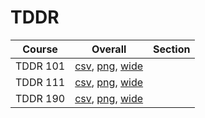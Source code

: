 # TDDR

| Course | Overall | Section |
| ------ | ------- | ------- |
| TDDR 101 | [csv](https://github.com/UCSD-Historical-Enrollment-Data/2024Winter/blob/main/overall/TDDR%20101.csv), [png](https://raw.githubusercontent.com/UCSD-Historical-Enrollment-Data/2024Winter/main/plot_overall/TDDR%20101.png), [wide](https://raw.githubusercontent.com/UCSD-Historical-Enrollment-Data/2024Winter/main/plot_overall_wide/TDDR%20101.png) |  |
| TDDR 111 | [csv](https://github.com/UCSD-Historical-Enrollment-Data/2024Winter/blob/main/overall/TDDR%20111.csv), [png](https://raw.githubusercontent.com/UCSD-Historical-Enrollment-Data/2024Winter/main/plot_overall/TDDR%20111.png), [wide](https://raw.githubusercontent.com/UCSD-Historical-Enrollment-Data/2024Winter/main/plot_overall_wide/TDDR%20111.png) |  |
| TDDR 190 | [csv](https://github.com/UCSD-Historical-Enrollment-Data/2024Winter/blob/main/overall/TDDR%20190.csv), [png](https://raw.githubusercontent.com/UCSD-Historical-Enrollment-Data/2024Winter/main/plot_overall/TDDR%20190.png), [wide](https://raw.githubusercontent.com/UCSD-Historical-Enrollment-Data/2024Winter/main/plot_overall_wide/TDDR%20190.png) |  |
